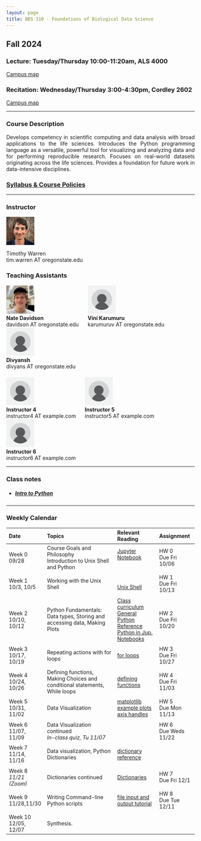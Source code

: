 ```yaml
---
layout: page
title: BDS 310 - Foundations of Biological Data Science
---
```


## Fall 2024
### Lecture: Tuesday/Thursday 10:00-11:20am, ALS 4000
[Campus map](https://map.oregonstate.edu/?building=ALS)


### Recitation: Wednesday/Thursday 3:00-4:30pm, Cordley 2602 
  
[Campus map](https://map.oregonstate.edu/?building=Cord)

---

### Course Description
 <!---
  will replace this image
 <img src="./assets/images/covidtrace_color_rev-01.png" width="390" height="270" align='right'/> 
-->
 <div style="text-align: justify"> 
 Develops competency in scientific computing and data analysis with broad applications to the life sciences. Introduces the Python programming language as a versatile, powerful tool for visualizing and analyzing data and for performing reproducible research. Focuses on real-world datasets originating across the life sciences. Provides a foundation for future work in data-intensive disciplines.

</div>   

### [Syllabus & Course Policies](./syllabus.md) 
---
  
### Instructor
<img src="./assets/images/twheadshot_square_cc.jpg" width="75" height="75" align='center'/>      

Timothy Warren  
tim.warren AT oregonstate.edu         


### Teaching Assistants

 <!-- First Row -->
<div style="text-align: left;">
  <div style="display: inline-block; text-align: left; margin-right: 20px;">
    <img src="./assets/images/nate_headshot.jpg" width="75" height="75" alt="Instructor 1"><br>
    <strong>Nate Davidson</strong><br>
    davidson AT oregonstate.edu
  </div>
  <div style="display: inline-block; text-align: left; margin-right: 20px;">
    <img src="./assets/images/blank_avatar" width="75" height="75" alt="Vini Karumuru"><br>
    <strong>Vini Karumuru</strong><br>
    karumuruv AT oregonstate.edu
  </div>
  <div style="display: inline-block; text-align: left;">
    <img src="./assets/images/blank_avatar" width="75" height="75" alt="Divi"><br>
    <strong>Divyansh</strong><br>
    divyans AT oregonstate.edu
  </div>
</div>


<div style="text-align: left; margin-top: 20px;">
  <!-- Second Row -->
  <div style="display: inline-block; text-align: left; margin-right: 20px;">
    <img src="./assets/images/blank_avatar" width="75" height="75" alt="Instructor 4"><br>
    <strong>Instructor 4</strong><br>
    instructor4 AT example.com
  </div>
  <div style="display: inline-block; text-align: left; margin-right: 20px;">
    <img src="./assets/images/blank_avatar" width="75" height="75" alt="Instructor 5"><br>
    <strong>Instructor 5</strong><br>
    instructor5 AT example.com
  </div>
  <div style="display: inline-block; text-align: left;">
    <img src="./assets/images/blank_avatar" width="75" height="75" alt="Instructor 6"><br>
    <strong>Instructor 6</strong><br>
    instructor6 AT example.com
  </div>
</div>

---
### Class notes
- ##### [Intro to Python](./class_notes/week0.html) 

---

### Weekly Calendar  

|Date                                  | Topics                             |  Relevant Reading                     | Assignment                                 |
|:-----------------------------        |:--------------------------------- |:------------------------------------  |:----------------------                      |
| Week 0 <br />09/28&nbsp; &nbsp; &nbsp;&nbsp;&nbsp;| Course Goals and Philosophy <br />Introduction to Unix Shell and Python &nbsp; &nbsp; &nbsp;| [Jupyter Notebook](https://www.e-education.psu.edu/geog489/node/2204)&nbsp; &nbsp; &nbsp;&nbsp; &nbsp;&nbsp; &nbsp;  &nbsp; &nbsp;  | HW 0 <br/> Due Fri 10/06 &nbsp; &nbsp; |
|        |                |         |            |
| Week 1 <br /> 10/3, 10/5    | Working with the Unix Shell  | <br>[Unix Shell](https://swcarpentry.github.io/shell-novice/)<br>  | HW 1 <br/> Due Fri 10/13  |
|     |    |     |      |
| Week 2 <br /> 10/10, 10/12    | Python Fundamentals: Data types, Storing and accessing data, Making Plots  | [Class curriculum](https://swcarpentry.github.io/python-novice-inflammation/)  <br>  [General Python Reference](https://docs.python.org/3/reference/index.html)<br> [Python in Jup. Notebooks](http://mbakker7.github.io/exploratory_computing_with_python/)                                       | HW 2 <br/> Due Fri 10/20|
|     |    |     |      |
| Week 3 <br /> 10/17, 10/19    |Repeating actions with for loops | [for loops](https://swcarpentry.github.io/python-novice-inflammation/05-loop.html)     | HW 3 <br/> Due Fri 10/27|
|     |    |     | |
| Week 4 <br /> 10/24, 10/26    | Defining functions, Making Choices and conditional statements, While loops  |[defining functions](https://swcarpentry.github.io/python-novice-inflammation/08-func/index.html)   | HW 4 <br/> Due Fri 11/03 |
|     |    |     |      |
|  Week 5 <br /> 10/31, 11/02   | Data Visualization|[matplotlib example plots](https://matplotlib.org/stable/gallery/index.html)<br> [axis handles](https://matplotlib.org/stable/api/axes_api.html)|   HW 5 <br/> Due Mon 11/13 |
|     |    |     |      |
| Week 6 <br />  11/07, 11/09    | Data Visualization continued <br> *In-class quiz, Tu 11/07*|    | HW 6 <br/> Due Weds 11/22 |
|     |    |     |      |
| Week 7 <br /> 11/14, 11/16    | Data visualization, Python Dictionaries |  [dictionary reference](https://www.greenteapress.com/thinkpython2/html/thinkpython2012.html)            | |
|     |    |     |      |
| Week 8 <br /> *11/21 (Zoom)*  |Dictionaries continued | [Dictionaries](https://www.greenteapress.com/thinkpython2/html/thinkpython2012.html)                                               | HW 7<br/> Due Fri 12/1  |
|     |    |     |      |
| Week 9 <br /> 11/28,11/30   |Writing Command-line Python scripts| [file input and output tutorial](https://datacarpentry.org/python-socialsci/05-processing-data-from-file/index.html) | HW 8 <br/> Due Tue 12/11|                              
|     |    |     |      |
| Week 10 <br /> 12/05, 12/07   | Synthesis.<br> |                         | |


